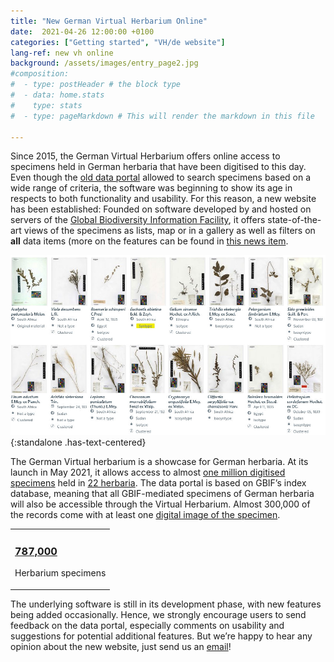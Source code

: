```yaml
---
title: "New German Virtual Herbarium Online"
date:  2021-04-26 12:00:00 +0100
categories: ["Getting started", "VH/de website"]
lang-ref: new vh online
background: /assets/images/entry_page2.jpg
#composition:
#  - type: postHeader # the block type
#  - data: home.stats
#    type: stats
#  - type: pageMarkdown # This will render the markdown in this file

---
```


Since 2015, the German Virtual Herbarium offers online access to specimens held in German herbaria that have been digitised to this day. Even though the [old data portal](https://search.biocase.de/vh) allowed to search specimens based on a wide range of criteria, the software was beginning to show its age in respects to both functionality and usability. For this reason, a new website has been established: Founded on software developed by and hosted on servers of the [Global Biodiversity Information Facility](https://www.gbif.org), it offers state-of-the-art views of the specimens as lists, map or in a gallery as well as filters on **all** data items (more on the features can be found in [this news item](/post/2020/features-explained/).

![Gallery view of the German Virtual Herbarium](/assets/images/gallery_view.jpg){:standalone .has-text-centered}

The German Virtual herbarium is a showcase for German herbaria. At its launch in May 2021, it allows access to almost [one million digitised specimens](/data?view=TABLE) held in [22 herbaria](/data?view=DATASETS). The data portal is based on GBIF’s index database, meaning that all GBIF-mediated specimens of German herbaria will also be accessible through the Virtual Herbarium. Almost 300,000 of the records come with at least one [digital image of the specimen](/data?view=GALLERY).

<table><tr>
	<td>
		<div class="feature-content ">
		  <!--div class="feature-text"-->
			<!--a href="/data?view=TABLE" class="feature-overlay"></a-->
			<h3 class="feature-title">
			  <a href="/data?view=TABLE"><span data-ajax-url="https://api.gbif.org/v1/occurrence/search?networkKey=3aee7756-565e-4dc5-b22c-f997fbd7105c&limit=0">787,000</span></a>
			</h3>
		  <!--/div-->
		  <div class="feature-description">
			<p>Herbarium specimens</p>
		  </div>
		</div>	
	</td>
</tr></table>

The underlying software is still in its development phase, with new features being added occasionally. Hence, we strongly encourage users to send feedback on the data portal, especially comments on usability and suggestions for potential additional features. But we’re happy to hear any opinion about the new website, just send us an [email](mailto:contact@gbif.de)!


<!--section class="statistics">
  <div class="statistics-cards has--elements">

	<div class="statistic">
		<div class="feature-content ">
		  <div class="feature-text">
			<a href="/data?view=TABLE" class="feature-overlay"></a>
			<h3 class="feature-title">
			  <a href="/data?view=TABLE"><span data-ajax-url="https://api.gbif.org/v1/occurrence/search?networkKey=3aee7756-565e-4dc5-b22c-f997fbd7105c&limit=0">787,000</span></a>
			</h3>
		  </div>
		  <div class="feature-description">
			<p>Herbarium specimens</p>
		  </div>
		</div>
    </div>
    
    <div class="statistic">
		<div class="feature-content ">
		  <div class="feature-text">
			<a href="https://www.gbif.org/network/3aee7756-565e-4dc5-b22c-f997fbd7105c/dataset" class="feature-overlay"></a>
			<h3 class="feature-title">
			  <a href="https://www.gbif.org/network/3aee7756-565e-4dc5-b22c-f997fbd7105c/dataset"><span data-ajax-url="https://api.gbif.org/v1/network/3aee7756-565e-4dc5-b22c-f997fbd7105c/constituents?limit=0">xx</span></a>
			</h3>
		  </div>
		  <div class="feature-description">
			<p>Datasets</p>
		  </div>
		</div>
    </div>
    
    <div class="statistic">
		<div class="feature-content ">
		  <div class="feature-text">
			<a href="https://www.gbif.org/network/3aee7756-565e-4dc5-b22c-f997fbd7105c/publisher" class="feature-overlay"></a>
			<h3 class="feature-title">
			  <a href="https://www.gbif.org/network/3aee7756-565e-4dc5-b22c-f997fbd7105c/publisher"><span data-ajax-url="https://api.gbif.org/v1/network/3aee7756-565e-4dc5-b22c-f997fbd7105c/organization?limit=0">xx</span></a>
			</h3>
		  </div>
		  <div class="feature-description">
			<p>Publishing institutions</p>
		  </div>
		</div>
    </div>
    
    <div class="statistic">
		<div class="feature-content ">
		  <div class="feature-text">
			<a href="/data?view=GALLERY" class="feature-overlay"></a>
			<h3 class="feature-title">
			  <a href="/data?view=GALLERY"><span data-ajax-url="https://api.gbif.org/v1/occurrence/search?mediaType=StillImage&networkKey=3aee7756-565e-4dc5-b22c-f997fbd7105c&limit=0">xx</span></a>
			</h3>
		  </div>
		  <div class="feature-description">
			<p>Specimens with images</p>
		  </div>
		</div>
    </div>
  </div>
</section-->
